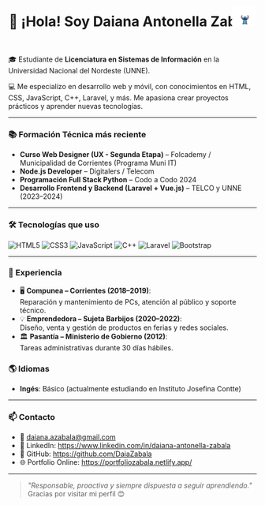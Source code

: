 <div style="display: flex; justify-content: center; align-items: center; position: relative;">
  <h1 style="text-align: center; border-bottom: none; text-decoration: none; box-shadow: none;">
    👋 ¡Hola! Soy Daiana Antonella Zabala
  </h1>
  <img src="icegif-5881.gif" width="50" alt="Stitch Gif" style="position: absolute; right: 0;" />
</div>

<br>

🎓 Estudiante de **Licenciatura en Sistemas de Información** en la Universidad Nacional del Nordeste (UNNE).

💻 Me especializo en desarrollo web y móvil, con conocimientos en HTML, CSS, JavaScript, C++, Laravel, y más. Me apasiona crear proyectos prácticos y aprender nuevas tecnologías.

---

### 📚 Formación Técnica más reciente

- **Curso Web Designer (UX - Segunda Etapa)** – Folcademy / Municipalidad de Corrientes (Programa Muni IT)  
- **Node.js Developer** – Digitalers / Telecom  
- **Programación Full Stack Python** – Codo a Codo 2024  
- **Desarrollo Frontend y Backend (Laravel + Vue.js)** – TELCO y UNNE (2023–2024)  
---

### 🛠️ Tecnologías que uso

![HTML5](https://img.shields.io/badge/HTML-E34F26?style=flat&logo=html5&logoColor=white)
![CSS3](https://img.shields.io/badge/CSS-1572B6?style=flat&logo=css3&logoColor=white)
![JavaScript](https://img.shields.io/badge/JavaScript-F7DF1E?style=flat&logo=javascript&logoColor=black)
![C++](https://img.shields.io/badge/C++-00599C?style=flat&logo=c%2B%2B&logoColor=white)
![Laravel](https://img.shields.io/badge/Laravel-FF2D20?style=flat&logo=laravel&logoColor=white)
![Bootstrap](https://img.shields.io/badge/Bootstrap-563D7C?style=flat&logo=bootstrap&logoColor=white)

---

### 💼 Experiencia

- 🖥️ **Compunea – Corrientes (2018–2019)**: <br>
Reparación y mantenimiento de PCs, atención al público y soporte técnico.
- 💡 **Emprendedora – Sujeta Barbijos (2020–2022)**: <br>Diseño, venta y gestión de productos en ferias y redes sociales.
- 🏛️ **Pasantía – Ministerio de Gobierno (2012)**: <br>Tareas administrativas durante 30 días hábiles.


### 🌎 Idiomas
-  **Ingés**: Básico (actualmente estudiando en Instituto Josefina Contte)  
---

### 📫 Contacto

- 📧 daiana.azabala@gmail.com  
- 💼 LinkedIn: https://www.linkedin.com/in/daiana-antonella-zabala  
- 🧠 GitHub: https://github.com/DaiaZabala  
- 🌐 Portfolio Online: https://portfoliozabala.netlify.app/
---

> _"Responsable, proactiva y siempre dispuesta a seguir aprendiendo."_  
> Gracias por visitar mi perfil 😊
